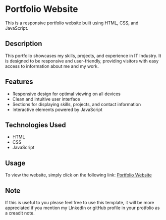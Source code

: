 # Portfolio Website

This is a responsive portfolio website built using HTML, CSS, and JavaScript.

## Description

This portfolio showcases my skills, projects, and experience in IT Industry. It is designed to be responsive and user-friendly, providing visitors with easy access to information about me and my work.

## Features

- Responsive design for optimal viewing on all devices
- Clean and intuitive user interface
- Sections for displaying skills, projects, and contact information
- Interactive elements powered by JavaScript

## Technologies Used

- HTML
- CSS
- JavaScript

## Usage

To view the website, simply click on the following link:
[Portfolio Website](<insert_website_url_here>)


## Note

If this is useful to you please feel free to use this template, it will be more appreciated if you mention my LInkedIn or gitHub profile in your protfolio as a creadit note.